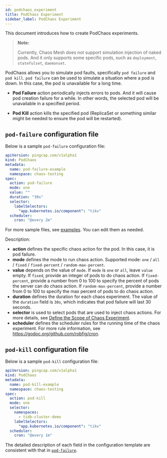 ```yaml
---
id: podchaos_experiment
title: PodChaos Experiment
sidebar_label: PodChaos Experiment
---
```


This document introduces how to create PodChaos experiments.

> **Note:**
>
> Currently, Chaos Mesh does not support simulation injection of naked pods. And it only supports some specific pods, such as `deployment`, `statefulset`, `daemonset`.

PodChaos allows you to simulate pod faults, specifically `pod failure` and `pod kill`. `pod failure` can be used to simulate a situation where a pod is down. In this case, the pod is unavailable for a long time.

- **Pod Failure** action periodically injects errors to pods. And it will cause pod creation failure for a while. In other words, the selected pod will be unavailable in a specified period.

- **Pod Kill** action kills the specified pod (ReplicaSet or something similar might be needed to ensure the pod will be restarted).

## `pod-failure` configuration file

Below is a sample `pod-failure` configuration file:

```yaml
apiVersion: pingcap.com/v1alpha1
kind: PodChaos
metadata:
  name: pod-failure-example
  namespace: chaos-testing
spec:
  action: pod-failure
  mode: one
  value: ""
  duration: "30s"
  selector:
    labelSelectors:
      "app.kubernetes.io/component": "tikv"
  scheduler:
    cron: "@every 2m"
```

For more sample files, see [examples](https://github.com/pingcap/chaos-mesh/tree/master/examples). You can edit them as needed.

Description:

* **action** defines the specific chaos action for the pod. In this case, it is pod failure.
* **mode** defines the mode to run chaos action. Supported mode: `one` / `all` / `fixed` / `fixed-percent` / `random-max-percent`.
* **value** depends on the value of `mode`. If `mode` is `one` or `all`, leave `value` empty. If `fixed`, provide an integer of pods to do chaos action. If `fixed-percent`, provide a number from 0 to 100 to specify the percent of pods the server can do chaos action. If `random-max-percent`, provide a number from 0 to 100 to specify the max percent of pods to do chaos action.
* **duration** defines the duration for each chaos experiment. The value of the `duration` field is `30s`, which indicates that pod failure will last 30 seconds.
* **selector** is used to select pods that are used to inject chaos actions. For more details, see [Define the Scope of Chaos Experiment](experiment_scope.md).
* **scheduler** defines the scheduler rules for the running time of the chaos experiment. For more rule information, see <https://godoc.org/github.com/robfig/cron>.

## `pod-kill` configuration file

Below is a sample `pod-kill` configuration file:

```yaml
apiVersion: pingcap.com/v1alpha1
kind: PodChaos
metadata:
  name: pod-kill-example
  namespace: chaos-testing
spec:
  action: pod-kill
  mode: one
  selector:
    namespaces:
      - tidb-cluster-demo
    labelSelectors:
      "app.kubernetes.io/component": "tikv"
  scheduler:
    cron: "@every 1m"
```

The detailed description of each field in the configuration template are consistent with that in [`pod-failure`](#pod-failure-configuration-file).
